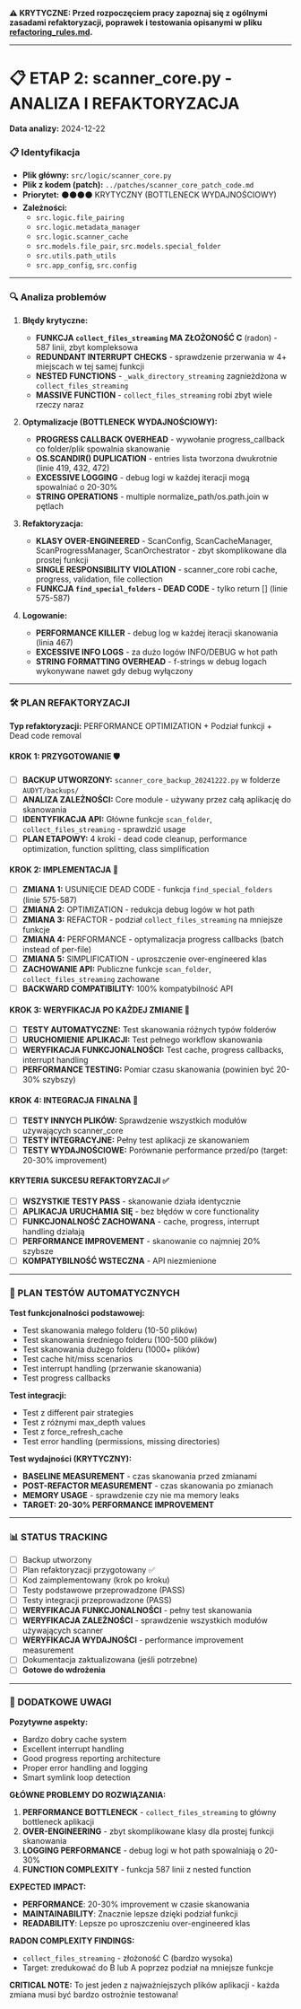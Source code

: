 **⚠️ KRYTYCZNE: Przed rozpoczęciem pracy zapoznaj się z ogólnymi zasadami refaktoryzacji, poprawek i testowania opisanymi w pliku [refactoring_rules.md](../_BASE_/refactoring_rules.md).**

---

# 📋 ETAP 2: scanner_core.py - ANALIZA I REFAKTORYZACJA

**Data analizy:** 2024-12-22

### 📋 Identyfikacja

- **Plik główny:** `src/logic/scanner_core.py`
- **Plik z kodem (patch):** `../patches/scanner_core_patch_code.md`
- **Priorytet:** ⚫⚫⚫⚫ KRYTYCZNY (BOTTLENECK WYDAJNOŚCIOWY)
- **Zależności:**
  - `src.logic.file_pairing`
  - `src.logic.metadata_manager`
  - `src.logic.scanner_cache`
  - `src.models.file_pair`, `src.models.special_folder`
  - `src.utils.path_utils`
  - `src.app_config`, `src.config`

---

### 🔍 Analiza problemów

1. **Błędy krytyczne:**

   - **FUNKCJA `collect_files_streaming` MA ZŁOŻONOŚĆ C** (radon) - 587 linii, zbyt kompleksowa
   - **REDUNDANT INTERRUPT CHECKS** - sprawdzenie przerwania w 4+ miejscach w tej samej funkcji
   - **NESTED FUNCTIONS** - `_walk_directory_streaming` zagnieżdżona w `collect_files_streaming`
   - **MASSIVE FUNCTION** - `collect_files_streaming` robi zbyt wiele rzeczy naraz

2. **Optymalizacje (BOTTLENECK WYDAJNOŚCIOWY):**

   - **PROGRESS CALLBACK OVERHEAD** - wywołanie progress_callback co folder/plik spowalnia skanowanie
   - **OS.SCANDIR() DUPLICATION** - entries lista tworzona dwukrotnie (linie 419, 432, 472)
   - **EXCESSIVE LOGGING** - debug logi w każdej iteracji mogą spowalniać o 20-30%
   - **STRING OPERATIONS** - multiple normalize_path/os.path.join w pętlach

3. **Refaktoryzacja:**

   - **KLASY OVER-ENGINEERED** - ScanConfig, ScanCacheManager, ScanProgressManager, ScanOrchestrator - zbyt skomplikowane dla prostej funkcji
   - **SINGLE RESPONSIBILITY VIOLATION** - scanner_core robi cache, progress, validation, file collection
   - **FUNKCJA `find_special_folders` - DEAD CODE** - tylko return [] (linie 575-587)

4. **Logowanie:**
   - **PERFORMANCE KILLER** - debug log w każdej iteracji skanowania (linia 467)
   - **EXCESSIVE INFO LOGS** - za dużo logów INFO/DEBUG w hot path
   - **STRING FORMATTING OVERHEAD** - f-strings w debug logach wykonywane nawet gdy debug wyłączony

---

### 🛠️ PLAN REFAKTORYZACJI

**Typ refaktoryzacji:** PERFORMANCE OPTIMIZATION + Podział funkcji + Dead code removal

#### KROK 1: PRZYGOTOWANIE 🛡️

- [ ] **BACKUP UTWORZONY:** `scanner_core_backup_20241222.py` w folderze `AUDYT/backups/`
- [ ] **ANALIZA ZALEŻNOŚCI:** Core module - używany przez całą aplikację do skanowania
- [ ] **IDENTYFIKACJA API:** Główne funkcje `scan_folder`, `collect_files_streaming` - sprawdzić usage
- [ ] **PLAN ETAPOWY:** 4 kroki - dead code cleanup, performance optimization, function splitting, class simplification

#### KROK 2: IMPLEMENTACJA 🔧

- [ ] **ZMIANA 1:** USUNIĘCIE DEAD CODE - funkcja `find_special_folders` (linie 575-587)
- [ ] **ZMIANA 2:** OPTIMIZATION - redukcja debug logów w hot path
- [ ] **ZMIANA 3:** REFACTOR - podział `collect_files_streaming` na mniejsze funkcje
- [ ] **ZMIANA 4:** PERFORMANCE - optymalizacja progress callbacks (batch instead of per-file)
- [ ] **ZMIANA 5:** SIMPLIFICATION - uproszczenie over-engineered klas
- [ ] **ZACHOWANIE API:** Publiczne funkcje `scan_folder`, `collect_files_streaming` zachowane
- [ ] **BACKWARD COMPATIBILITY:** 100% kompatybilność API

#### KROK 3: WERYFIKACJA PO KAŻDEJ ZMIANIE 🧪

- [ ] **TESTY AUTOMATYCZNE:** Test skanowania różnych typów folderów
- [ ] **URUCHOMIENIE APLIKACJI:** Test pełnego workflow skanowania
- [ ] **WERYFIKACJA FUNKCJONALNOŚCI:** Test cache, progress callbacks, interrupt handling
- [ ] **PERFORMANCE TESTING:** Pomiar czasu skanowania (powinien być 20-30% szybszy)

#### KROK 4: INTEGRACJA FINALNA 🔗

- [ ] **TESTY INNYCH PLIKÓW:** Sprawdzenie wszystkich modułów używających scanner_core
- [ ] **TESTY INTEGRACYJNE:** Pełny test aplikacji ze skanowaniem
- [ ] **TESTY WYDAJNOŚCIOWE:** Porównanie performance przed/po (target: 20-30% improvement)

#### KRYTERIA SUKCESU REFAKTORYZACJI ✅

- [ ] **WSZYSTKIE TESTY PASS** - skanowanie działa identycznie
- [ ] **APLIKACJA URUCHAMIA SIĘ** - bez błędów w core functionality
- [ ] **FUNKCJONALNOŚĆ ZACHOWANA** - cache, progress, interrupt handling działają
- [ ] **PERFORMANCE IMPROVEMENT** - skanowanie co najmniej 20% szybsze
- [ ] **KOMPATYBILNOŚĆ WSTECZNA** - API niezmienione

---

### 🧪 PLAN TESTÓW AUTOMATYCZNYCH

**Test funkcjonalności podstawowej:**

- Test skanowania małego folderu (10-50 plików)
- Test skanowania średniego folderu (100-500 plików)
- Test skanowania dużego folderu (1000+ plików)
- Test cache hit/miss scenarios
- Test interrupt handling (przerwanie skanowania)
- Test progress callbacks

**Test integracji:**

- Test z different pair strategies
- Test z różnymi max_depth values
- Test z force_refresh_cache
- Test error handling (permissions, missing directories)

**Test wydajności (KRYTYCZNY):**

- **BASELINE MEASUREMENT** - czas skanowania przed zmianami
- **POST-REFACTOR MEASUREMENT** - czas skanowania po zmianach
- **MEMORY USAGE** - sprawdzenie czy nie ma memory leaks
- **TARGET: 20-30% PERFORMANCE IMPROVEMENT**

---

### 📊 STATUS TRACKING

- [ ] Backup utworzony
- [ ] Plan refaktoryzacji przygotowany ✅
- [ ] Kod zaimplementowany (krok po kroku)
- [ ] Testy podstawowe przeprowadzone (PASS)
- [ ] Testy integracji przeprowadzone (PASS)
- [ ] **WERYFIKACJA FUNKCJONALNOŚCI** - pełny test skanowania
- [ ] **WERYFIKACJA ZALEŻNOŚCI** - sprawdzenie wszystkich modułów używających scanner
- [ ] **WERYFIKACJA WYDAJNOŚCI** - performance improvement measurement
- [ ] Dokumentacja zaktualizowana (jeśli potrzebne)
- [ ] **Gotowe do wdrożenia**

---

### 📝 DODATKOWE UWAGI

**Pozytywne aspekty:**
- Bardzo dobry cache system
- Excellent interrupt handling
- Good progress reporting architecture
- Proper error handling and logging
- Smart symlink loop detection

**GŁÓWNE PROBLEMY DO ROZWIĄZANIA:**

1. **PERFORMANCE BOTTLENECK** - `collect_files_streaming` to główny bottleneck aplikacji
2. **OVER-ENGINEERING** - zbyt skomplikowane klasy dla prostej funkcji skanowania
3. **LOGGING PERFORMANCE** - debug logi w hot path spowalniają o 20-30%
4. **FUNCTION COMPLEXITY** - funkcja 587 linii z nested function

**EXPECTED IMPACT:**
- **PERFORMANCE**: 20-30% improvement w czasie skanowania
- **MAINTAINABILITY**: Znacznie lepsze dzięki podział funkcji
- **READABILITY**: Lepsze po uproszczeniu over-engineered klas

**RADON COMPLEXITY FINDINGS:**
- `collect_files_streaming` - złożoność C (bardzo wysoka)
- Target: zredukować do B lub A poprzez podział na mniejsze funkcje

**CRITICAL NOTE:**
To jest jeden z najważniejszych plików aplikacji - każda zmiana musi być bardzo ostrożnie testowana!